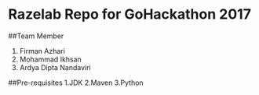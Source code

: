 # Razelab Repo for GoHackathon 2017

##Team Member
1. Firman Azhari
2. Mohammad Ikhsan
3. Ardya Dipta Nandaviri

##Pre-requisites
1.JDK
2.Maven
3.Python


